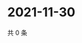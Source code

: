 # 2021-11-30

共 0 条

<!-- BEGIN WEIBO -->
<!-- 最后更新时间 Tue Nov 30 2021 11:12:28 GMT+0800 (China Standard Time) -->

<!-- END WEIBO -->
